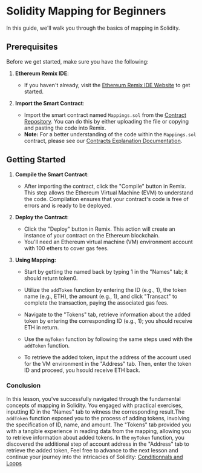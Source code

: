 # Solidity Mapping for Beginners

In this guide, we'll walk you through the basics of mapping in Solidity.

## Prerequisites

Before we get started, make sure you have the following:

1. **Ethereum Remix IDE**:
   - If you haven't already, visit the [Ethereum Remix IDE Website](https://remix.ethereum.org/) to get started.

2. **Import the Smart Contract**:
   - Import the smart contract named `Mappings.sol` from the [Contract Repository](../contracts). You can do this by either uploading the file or copying and pasting the code into Remix.
   - **Note:** For a better understanding of the code within the `Mappings.sol` contract, please see our [Contracts Explanation Documentation](../Contracts-Explanation/MAPPINGS_CONTRACT_EXPLANATION.md).

## Getting Started

1. **Compile the Smart Contract**:
   - After importing the contract, click the "Compile" button in Remix. This step allows the Ethereum Virtual Machine (EVM) to understand the code. Compilation ensures that your contract's code is free of errors and is ready to be deployed.

2. **Deploy the Contract**:
   - Click the "Deploy" button in Remix. This action will create an instance of your contract on the Ethereum blockchain.
   - You'll need an Ethereum virtual machine (VM) environment account with 100 ethers to cover gas fees.

3. **Using Mapping:**
   - Start by getting the named back by typing 1 in the "Names" tab; it should return token0.

   - Utilize the `addToken` function by entering the ID (e.g., 1), the token name (e.g., ETH), the amount (e.g., 1), and click "Transact" to complete the transaction, paying the associated gas fees.

   - Navigate to the "Tokens" tab, retrieve information about the added token by entering the corresponding ID (e.g., 1); you should receive ETH in return.

   - Use the `myToken` function by following the same steps used with the `addToken` function.

   - To retrieve the added token, input the address of the account used for the VM environment in the "Address" tab. Then, enter the token ID and proceed, you hsould receive ETH back.

### Conclusion

In this lesson, you've successfully navigated through the fundamental concepts of mapping in Solidity. You engaged with practical exercises, inputting ID in the "Names" tab to witness the corresponding result.The `addToken` function exposed you to the process of adding tokens, involving the specification of ID, name, and amount. The "Tokens" tab provided you with a tangible experience in reading data from the mapping, allowing you to retrieve information about added tokens. In the `myToken` function, you discovered the additional step of account address in the "Address" tab to retrieve the added token, Feel free to advance to the next lesson and continue your journey into the intricacies of Solidity: [Conditionnals and Loops](ConditionnalsAndLoops.md)